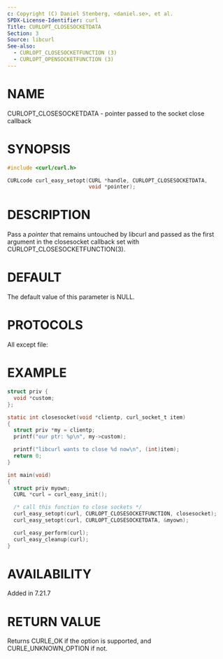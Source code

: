 ```yaml
---
c: Copyright (C) Daniel Stenberg, <daniel.se>, et al.
SPDX-License-Identifier: curl
Title: CURLOPT_CLOSESOCKETDATA
Section: 3
Source: libcurl
See-also:
  - CURLOPT_CLOSESOCKETFUNCTION (3)
  - CURLOPT_OPENSOCKETFUNCTION (3)
---
```


# NAME

CURLOPT_CLOSESOCKETDATA - pointer passed to the socket close callback

# SYNOPSIS

~~~c
#include <curl/curl.h>

CURLcode curl_easy_setopt(CURL *handle, CURLOPT_CLOSESOCKETDATA,
                          void *pointer);
~~~

# DESCRIPTION

Pass a *pointer* that remains untouched by libcurl and passed as the first
argument in the closesocket callback set with
CURLOPT_CLOSESOCKETFUNCTION(3).

# DEFAULT

The default value of this parameter is NULL.

# PROTOCOLS

All except file:

# EXAMPLE

~~~c
struct priv {
  void *custom;
};

static int closesocket(void *clientp, curl_socket_t item)
{
  struct priv *my = clientp;
  printf("our ptr: %p\n", my->custom);

  printf("libcurl wants to close %d now\n", (int)item);
  return 0;
}

int main(void)
{
  struct priv myown;
  CURL *curl = curl_easy_init();

  /* call this function to close sockets */
  curl_easy_setopt(curl, CURLOPT_CLOSESOCKETFUNCTION, closesocket);
  curl_easy_setopt(curl, CURLOPT_CLOSESOCKETDATA, &myown);

  curl_easy_perform(curl);
  curl_easy_cleanup(curl);
}
~~~

# AVAILABILITY

Added in 7.21.7

# RETURN VALUE

Returns CURLE_OK if the option is supported, and CURLE_UNKNOWN_OPTION if not.
